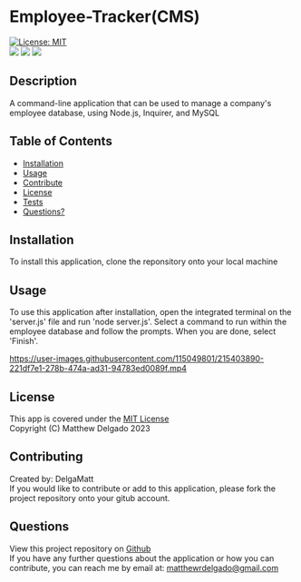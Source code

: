 # Employee-Tracker(CMS)
  [![License: MIT](https://img.shields.io/badge/License-MIT-yellow.svg)](https://opensource.org/licenses/MIT)<br>
  ![](https://img.shields.io/badge/JavaScript-323330?style=flat&logo=javascript&logoColor=F7DF1E)
  ![](https://img.shields.io/badge/Node.js-43853D?style=flat&logo=node.js&logoColor=white)
  ![](https://img.shields.io/badge/MySQL-005C84?style=flat&logo=mysql&logoColor=white)
  ## Description
  A command-line application that can be used to manage a company's employee database, using Node.js, Inquirer, and MySQL
  ## Table of Contents
  - [Installation](#installation)
  - [Usage](#usage)
  - [Contribute](#contributing)
  - [License](#license)
  - [Tests](#tests)
  - [Questions?](#questions)
  ## Installation
  To install this application, clone the reponsitory onto your local machine
  ## Usage
  To use this application after installation, open the integrated terminal on the 'server.js' file and run 'node server.js'. Select a command to run within the employee database and follow the prompts. When you are done, select 'Finish'.
  
  https://user-images.githubusercontent.com/115049801/215403890-221df7e1-278b-474a-ad31-94783ed0089f.mp4
  ## License
  This app is covered under the [MIT License](https://opensource.org/licenses/MIT)<br>
  Copyright (C) Matthew Delgado 2023
  ## Contributing
  Created by: DelgaMatt
  <br>
  If you would like to contribute or add to this application, please fork the project repository onto your gitub account.

  ## Questions
  View this project repository on [Github](https://github.com/DelgaMatt)<br>
  If you have any further questions about the application or how you can contribute, you can reach me by email at: matthewrdelgado@gmail.com
